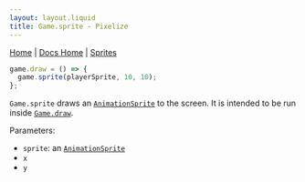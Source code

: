 ```yaml
---
layout: layout.liquid
title: Game.sprite - Pixelize
---
```


[Home](/) | [Docs Home](/docs) | [Sprites](/docs/sprite)

```js
game.draw = () => {
  game.sprite(playerSprite, 10, 10);
};
```

`Game.sprite` draws an [`AnimationSprite`](/docs/sprite) to the screen. It is intended to be run inside [`Game.draw`](/docs/game/draw).

Parameters:

- `sprite`: an [`AnimationSprite`](/docs/sprite)
- `x`
- `y`
